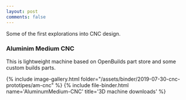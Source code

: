 ```yaml
---
layout: post
comments: false
---
```

Some of the first explorations into CNC design.

### Aluminim Medium CNC

This is lightweight machine based on OpenBuilds part store and some custom builds parts.

{% include image-gallery.html folder="/assets/binder/2019-07-30-cnc-prototipes/am-cnc" %}
{% include file-binder.html name='AluminumMedium-CNC' title='3D machine downloads' %}
